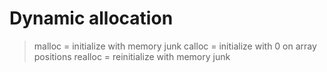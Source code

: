 # Dynamic allocation

> malloc = initialize with memory junk
> calloc = initialize with 0 on array positions
> realloc = reinitialize with memory junk

